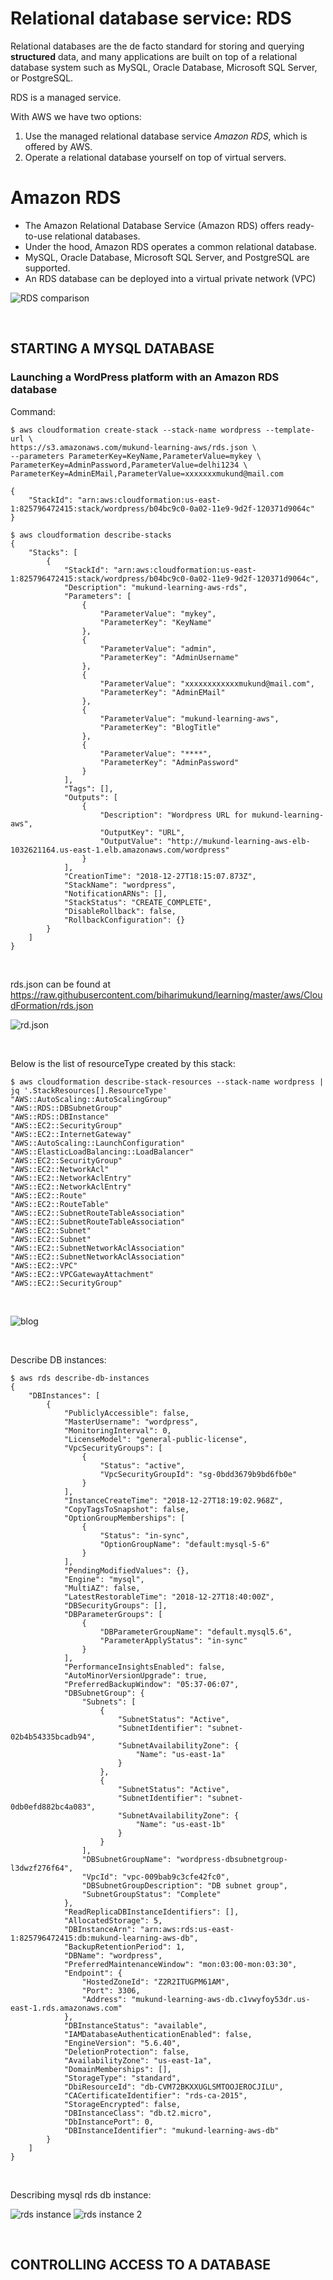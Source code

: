 # Relational database service: RDS

Relational databases are the de facto standard for storing and querying **structured** data, and many applications are built on top of a relational database system such as MySQL, Oracle Database, Microsoft SQL Server, or PostgreSQL.

RDS is a managed service.

With AWS we have two options:

1. Use the managed relational database service _Amazon RDS_, which is offered by AWS.
2. Operate a relational database yourself on top of virtual servers.

# Amazon RDS

* The Amazon Relational Database Service (Amazon RDS) offers ready-to-use relational databases. 
* Under the hood, Amazon RDS operates a common relational database. 
* MySQL, Oracle Database, Microsoft SQL Server, and PostgreSQL are supported.
* An RDS database can be deployed into a virtual private network (VPC)

![RDS comparison](img/aws_rds_comp.jpeg)

<br>

## STARTING A MYSQL DATABASE

### Launching a WordPress platform with an Amazon RDS database

Command:

```
$ aws cloudformation create-stack --stack-name wordpress --template-url \
https://s3.amazonaws.com/mukund-learning-aws/rds.json \
--parameters ParameterKey=KeyName,ParameterValue=mykey \
ParameterKey=AdminPassword,ParameterValue=delhi1234 \
ParameterKey=AdminEMail,ParameterValue=xxxxxxxmukund@mail.com

{
    "StackId": "arn:aws:cloudformation:us-east-1:825796472415:stack/wordpress/b04bc9c0-0a02-11e9-9d2f-120371d9064c"
}

$ aws cloudformation describe-stacks 
{
    "Stacks": [
        {
            "StackId": "arn:aws:cloudformation:us-east-1:825796472415:stack/wordpress/b04bc9c0-0a02-11e9-9d2f-120371d9064c", 
            "Description": "mukund-learning-aws-rds", 
            "Parameters": [
                {
                    "ParameterValue": "mykey", 
                    "ParameterKey": "KeyName"
                }, 
                {
                    "ParameterValue": "admin", 
                    "ParameterKey": "AdminUsername"
                }, 
                {
                    "ParameterValue": "xxxxxxxxxxxxmukund@mail.com", 
                    "ParameterKey": "AdminEMail"
                }, 
                {
                    "ParameterValue": "mukund-learning-aws", 
                    "ParameterKey": "BlogTitle"
                }, 
                {
                    "ParameterValue": "****", 
                    "ParameterKey": "AdminPassword"
                }
            ], 
            "Tags": [], 
            "Outputs": [
                {
                    "Description": "Wordpress URL for mukund-learning-aws", 
                    "OutputKey": "URL", 
                    "OutputValue": "http://mukund-learning-aws-elb-1032621164.us-east-1.elb.amazonaws.com/wordpress"
                }
            ], 
            "CreationTime": "2018-12-27T18:15:07.873Z", 
            "StackName": "wordpress", 
            "NotificationARNs": [], 
            "StackStatus": "CREATE_COMPLETE", 
            "DisableRollback": false, 
            "RollbackConfiguration": {}
        }
    ]
}

```

<br>

rds.json can be found at https://raw.githubusercontent.com/biharimukund/learning/master/aws/CloudFormation/rds.json

![rd.json](img/rds_json.jpg)

<br>

Below is the list of resourceType created by this stack:

```
$ aws cloudformation describe-stack-resources --stack-name wordpress | jq '.StackResources[].ResourceType'
"AWS::AutoScaling::AutoScalingGroup"
"AWS::RDS::DBSubnetGroup"
"AWS::RDS::DBInstance"
"AWS::EC2::SecurityGroup"
"AWS::EC2::InternetGateway"
"AWS::AutoScaling::LaunchConfiguration"
"AWS::ElasticLoadBalancing::LoadBalancer"
"AWS::EC2::SecurityGroup"
"AWS::EC2::NetworkAcl"
"AWS::EC2::NetworkAclEntry"
"AWS::EC2::NetworkAclEntry"
"AWS::EC2::Route"
"AWS::EC2::RouteTable"
"AWS::EC2::SubnetRouteTableAssociation"
"AWS::EC2::SubnetRouteTableAssociation"
"AWS::EC2::Subnet"
"AWS::EC2::Subnet"
"AWS::EC2::SubnetNetworkAclAssociation"
"AWS::EC2::SubnetNetworkAclAssociation"
"AWS::EC2::VPC"
"AWS::EC2::VPCGatewayAttachment"
"AWS::EC2::SecurityGroup"
```

<br>

![blog](img/wordpress_blog_rds.jpeg)

<br>

Describe DB instances:

```
$ aws rds describe-db-instances
{
    "DBInstances": [
        {
            "PubliclyAccessible": false, 
            "MasterUsername": "wordpress", 
            "MonitoringInterval": 0, 
            "LicenseModel": "general-public-license", 
            "VpcSecurityGroups": [
                {
                    "Status": "active", 
                    "VpcSecurityGroupId": "sg-0bdd3679b9bd6fb0e"
                }
            ], 
            "InstanceCreateTime": "2018-12-27T18:19:02.968Z", 
            "CopyTagsToSnapshot": false, 
            "OptionGroupMemberships": [
                {
                    "Status": "in-sync", 
                    "OptionGroupName": "default:mysql-5-6"
                }
            ], 
            "PendingModifiedValues": {}, 
            "Engine": "mysql", 
            "MultiAZ": false, 
            "LatestRestorableTime": "2018-12-27T18:40:00Z", 
            "DBSecurityGroups": [], 
            "DBParameterGroups": [
                {
                    "DBParameterGroupName": "default.mysql5.6", 
                    "ParameterApplyStatus": "in-sync"
                }
            ], 
            "PerformanceInsightsEnabled": false, 
            "AutoMinorVersionUpgrade": true, 
            "PreferredBackupWindow": "05:37-06:07", 
            "DBSubnetGroup": {
                "Subnets": [
                    {
                        "SubnetStatus": "Active", 
                        "SubnetIdentifier": "subnet-02b4b54335bcadb94", 
                        "SubnetAvailabilityZone": {
                            "Name": "us-east-1a"
                        }
                    }, 
                    {
                        "SubnetStatus": "Active", 
                        "SubnetIdentifier": "subnet-0db0efd882bc4a083", 
                        "SubnetAvailabilityZone": {
                            "Name": "us-east-1b"
                        }
                    }
                ], 
                "DBSubnetGroupName": "wordpress-dbsubnetgroup-l3dwzf276f64", 
                "VpcId": "vpc-009bab9c3cfe42fc0", 
                "DBSubnetGroupDescription": "DB subnet group", 
                "SubnetGroupStatus": "Complete"
            }, 
            "ReadReplicaDBInstanceIdentifiers": [], 
            "AllocatedStorage": 5, 
            "DBInstanceArn": "arn:aws:rds:us-east-1:825796472415:db:mukund-learning-aws-db", 
            "BackupRetentionPeriod": 1, 
            "DBName": "wordpress", 
            "PreferredMaintenanceWindow": "mon:03:00-mon:03:30", 
            "Endpoint": {
                "HostedZoneId": "Z2R2ITUGPM61AM", 
                "Port": 3306, 
                "Address": "mukund-learning-aws-db.c1vwyfoy53dr.us-east-1.rds.amazonaws.com"
            }, 
            "DBInstanceStatus": "available", 
            "IAMDatabaseAuthenticationEnabled": false, 
            "EngineVersion": "5.6.40", 
            "DeletionProtection": false, 
            "AvailabilityZone": "us-east-1a", 
            "DomainMemberships": [], 
            "StorageType": "standard", 
            "DbiResourceId": "db-CVM72BKXXUGLSMTOOJEROCJILU", 
            "CACertificateIdentifier": "rds-ca-2015", 
            "StorageEncrypted": false, 
            "DBInstanceClass": "db.t2.micro", 
            "DbInstancePort": 0, 
            "DBInstanceIdentifier": "mukund-learning-aws-db"
        }
    ]
}
```

<br>

Describing mysql rds db instance:

![rds instance](img/mysql_rds_db_instance_1.jpeg)
![rds instance 2](img/mysql_rds_db_instance_2.jpeg)

<br>

## CONTROLLING ACCESS TO A DATABASE









